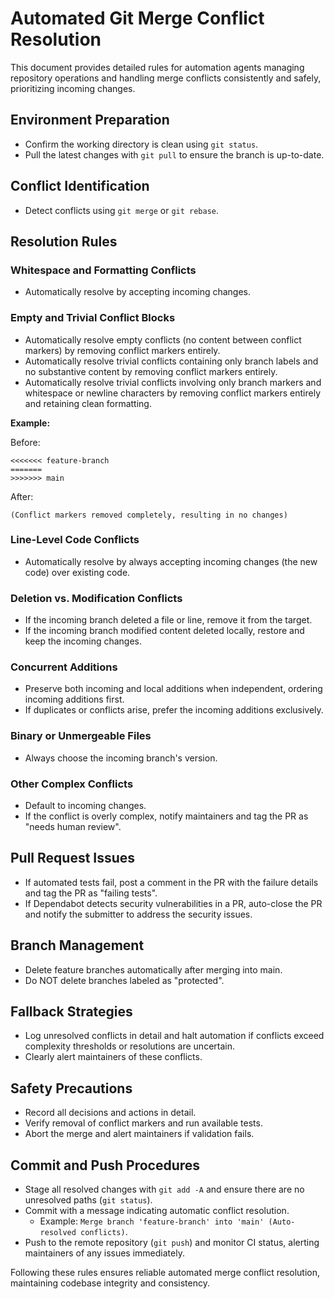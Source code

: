 # Automated Git Merge Conflict Resolution

This document provides detailed rules for automation agents managing repository operations and handling merge conflicts consistently and safely, prioritizing incoming changes.

## Environment Preparation

- Confirm the working directory is clean using `git status`.
- Pull the latest changes with `git pull` to ensure the branch is up-to-date.

## Conflict Identification

- Detect conflicts using `git merge` or `git rebase`.

## Resolution Rules

### Whitespace and Formatting Conflicts

- Automatically resolve by accepting incoming changes.

### Empty and Trivial Conflict Blocks

- Automatically resolve empty conflicts (no content between conflict markers) by removing conflict markers entirely.
- Automatically resolve trivial conflicts containing only branch labels and no substantive content by removing conflict markers entirely.
- Automatically resolve trivial conflicts involving only branch markers and whitespace or newline characters by removing conflict markers entirely and retaining clean formatting.

**Example:**

Before:
```
<<<<<<< feature-branch
=======
>>>>>>> main
```

After:
```
(Conflict markers removed completely, resulting in no changes)
```

### Line-Level Code Conflicts

- Automatically resolve by always accepting incoming changes (the new code) over existing code.

### Deletion vs. Modification Conflicts

- If the incoming branch deleted a file or line, remove it from the target.
- If the incoming branch modified content deleted locally, restore and keep the incoming changes.

### Concurrent Additions

- Preserve both incoming and local additions when independent, ordering incoming additions first.
- If duplicates or conflicts arise, prefer the incoming additions exclusively.

### Binary or Unmergeable Files

- Always choose the incoming branch's version.

### Other Complex Conflicts

- Default to incoming changes.
- If the conflict is overly complex, notify maintainers and tag the PR as "needs human review".

## Pull Request Issues

- If automated tests fail, post a comment in the PR with the failure details and tag the PR as "failing tests".
- If Dependabot detects security vulnerabilities in a PR, auto-close the PR and notify the submitter to address the security issues.

## Branch Management

- Delete feature branches automatically after merging into main.
- Do NOT delete branches labeled as "protected".

## Fallback Strategies

- Log unresolved conflicts in detail and halt automation if conflicts exceed complexity thresholds or resolutions are uncertain.
- Clearly alert maintainers of these conflicts.

## Safety Precautions

- Record all decisions and actions in detail.
- Verify removal of conflict markers and run available tests.
- Abort the merge and alert maintainers if validation fails.

## Commit and Push Procedures

- Stage all resolved changes with `git add -A` and ensure there are no unresolved paths (`git status`).
- Commit with a message indicating automatic conflict resolution.
  - Example: `Merge branch 'feature-branch' into 'main' (Auto-resolved conflicts)`.
- Push to the remote repository (`git push`) and monitor CI status, alerting maintainers of any issues immediately.

Following these rules ensures reliable automated merge conflict resolution, maintaining codebase integrity and consistency.
